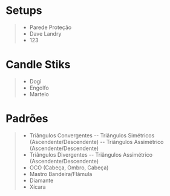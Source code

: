 # Setups
>- Parede Proteção
>- Dave Landry
>- 123

# Candle Stiks
>- Dogi 
>- Engolfo
>- Martelo

# Padrões
>- Triângulos Convergentes
>-- Triângulos Simétricos (Ascendente/Descendente)
>-- Triângulos Assimétrico (Ascendente/Descendente)
>- Triângulos Divergentes
>-- Triângulos Assimétrico (Ascendente/Descendente)
>- OCO (Cabeça, Ombro, Cabeça)
>- Mastro Bandeira/Flâmula
>- Diamante
>- Xícara
<!--stackedit_data:
eyJoaXN0b3J5IjpbMTQ2MDYzMzE3NSwtMTExNzA1ODc0OCwxMD
g0NDg5MzM1XX0=
-->